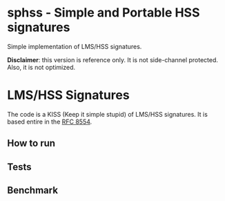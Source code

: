 # sphss - Simple and Portable HSS signatures
Simple implementation of LMS/HSS signatures.

**Disclaimer**: this version is reference only. It is not side-channel protected. Also, it is not optimized. 
# LMS/HSS Signatures
The code is a KISS (Keep it simple stupid) of LMS/HSS signatures.
It is based entire in the [RFC 8554](https://datatracker.ietf.org/doc/html/rfc8554).


## How to run

## Tests

## Benchmark
